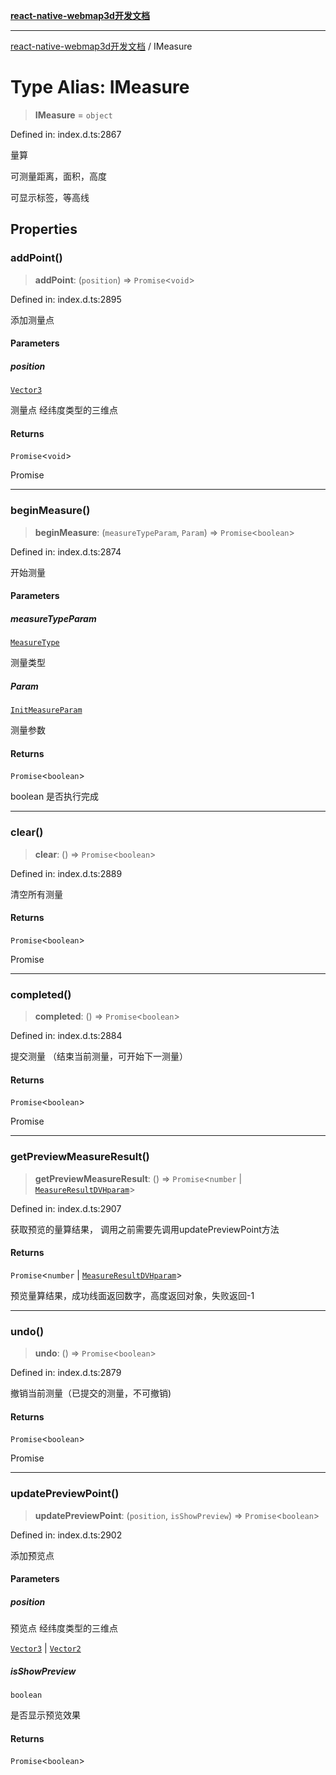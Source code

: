 [**react-native-webmap3d开发文档**](../README.md)

***

[react-native-webmap3d开发文档](../globals.md) / IMeasure

# Type Alias: IMeasure

> **IMeasure** = `object`

Defined in: index.d.ts:2867

量算

可测量距离，面积，高度

可显示标签，等高线

## Properties

### addPoint()

> **addPoint**: (`position`) => `Promise`\<`void`\>

Defined in: index.d.ts:2895

添加测量点

#### Parameters

##### position

[`Vector3`](../interfaces/Vector3.md)

测量点 经纬度类型的三维点

#### Returns

`Promise`\<`void`\>

Promise<void>

***

### beginMeasure()

> **beginMeasure**: (`measureTypeParam`, `Param`) => `Promise`\<`boolean`\>

Defined in: index.d.ts:2874

开始测量

#### Parameters

##### measureTypeParam

[`MeasureType`](../enumerations/MeasureType.md)

测量类型

##### Param

[`InitMeasureParam`](../interfaces/InitMeasureParam.md)

测量参数

#### Returns

`Promise`\<`boolean`\>

boolean 是否执行完成

***

### clear()

> **clear**: () => `Promise`\<`boolean`\>

Defined in: index.d.ts:2889

清空所有测量

#### Returns

`Promise`\<`boolean`\>

Promise<void>

***

### completed()

> **completed**: () => `Promise`\<`boolean`\>

Defined in: index.d.ts:2884

提交测量 （结束当前测量，可开始下一测量）

#### Returns

`Promise`\<`boolean`\>

Promise<void>

***

### getPreviewMeasureResult()

> **getPreviewMeasureResult**: () => `Promise`\<`number` \| [`MeasureResultDVHparam`](../interfaces/MeasureResultDVHparam.md)\>

Defined in: index.d.ts:2907

获取预览的量算结果， 调用之前需要先调用updatePreviewPoint方法

#### Returns

`Promise`\<`number` \| [`MeasureResultDVHparam`](../interfaces/MeasureResultDVHparam.md)\>

预览量算结果，成功线面返回数字，高度返回对象，失败返回-1

***

### undo()

> **undo**: () => `Promise`\<`boolean`\>

Defined in: index.d.ts:2879

撤销当前测量（已提交的测量，不可撤销)

#### Returns

`Promise`\<`boolean`\>

Promise<void>

***

### updatePreviewPoint()

> **updatePreviewPoint**: (`position`, `isShowPreview`) => `Promise`\<`boolean`\>

Defined in: index.d.ts:2902

添加预览点

#### Parameters

##### position

预览点 经纬度类型的三维点

[`Vector3`](../interfaces/Vector3.md) | [`Vector2`](../interfaces/Vector2.md)

##### isShowPreview

`boolean`

是否显示预览效果

#### Returns

`Promise`\<`boolean`\>

